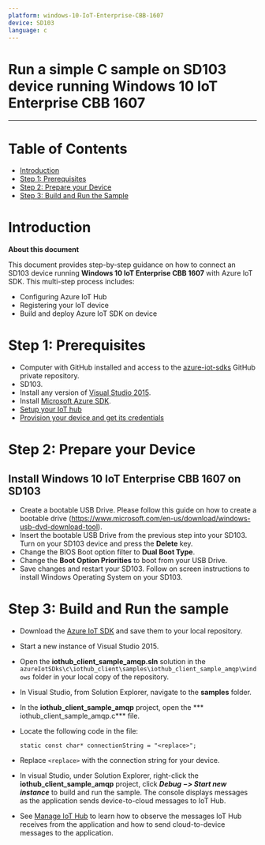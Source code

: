 ```yaml
---
platform: windows-10-IoT-Enterprise-CBB-1607
device: SD103
language: c
---
```


Run a simple C sample on SD103 device running Windows 10 IoT Enterprise CBB 1607
===
---

# Table of Contents

-   [Introduction](#Introduction)
-   [Step 1: Prerequisites](#Step-1:-Prerequisites)
-   [Step 2: Prepare your Device](#Step-2:-PrepareDevice)
-   [Step 3: Build and Run the Sample](#Step-3:-Build)

<a name="Introduction"></a>
# Introduction

**About this document**

This document provides step-by-step guidance on how to connect an SD103 device running **Windows 10 IoT Enterprise CBB 1607** with Azure IoT SDK.
This multi-step process includes:
-   Configuring Azure IoT Hub
-   Registering your IoT device
-   Build and deploy Azure IoT SDK on device

<a name="Step-1:-Prerequisites"></a>
# Step 1: Prerequisites

-   Computer with GitHub installed and access to the
    [azure-iot-sdks](https://github.com/Azure/azure-iot-sdks) GitHub
    private repository.
-   SD103.
-   Install any version of [Visual Studio 2015](https://www.visualstudio.com/en-us/downloads/download-visual-studio-vs.aspx).
-   Install [Microsoft Azure SDK](http://www.microsoft.com/en-us/download/details.aspx?id=48178).
-   [Setup your IoT hub][lnk-setup-iot-hub]
-   [Provision your device and get its credentials][lnk-manage-iot-hub]

<a name="Step-2:-PrepareDevice"></a>
# Step 2: Prepare your Device
##  Install Windows 10 IoT Enterprise CBB 1607 on SD103
-   Create a bootable USB Drive. Please follow this guide on how to create a bootable drive (<https://www.microsoft.com/en-us/download/windows-usb-dvd-download-tool>).
-   Insert the bootable USB Drive from the previous step into your SD103. Turn on your SD103 device and press the **Delete** key.
-   Change the BIOS Boot option filter to **Dual Boot Type**.
-   Change the **Boot Option Priorities** to boot from your USB Drive.
-   Save changes and restart your SD103. Follow on screen instructions to install Windows Operating System on your SD103.

<a name="Step-3:-Build"></a>
# Step 3: Build and Run the sample

-   Download the [Azure IoT SDK](https://github.com/Azure/azure-iot-sdks) and save them to your local repository.
-   Start a new instance of Visual Studio 2015.
-   Open the **iothub_client_sample_amqp.sln** solution in the `azureIotSDks\c\iothub_client\samples\iothub_client_sample_amqp\windows` folder in your local copy of the repository.
-   In Visual Studio, from Solution Explorer, navigate to the **samples** folder.
-   In the **iothub_client_sample_amqp** project, open the *** iothub_client_sample_amqp.c*** file.
-   Locate the following code in the file:

        static const char* connectionString = "<replace>";
        
-   Replace `<replace>` with the connection string for your device.
-   In visual Studio, under Solution Explorer, right-click the **iothub_client_sample_amqp** project, click ***Debug &minus;&gt; Start new instance*** to build and run the sample. The console displays messages as the application sends device-to-cloud messages to IoT Hub.
-   See [Manage IoT Hub][lnk-manage-iot-hub] to learn how to observe the messages IoT Hub receives from the application and how to send cloud-to-device messages to the application.

[lnk-setup-iot-hub]: ../setup_iothub.md
[lnk-manage-iot-hub]: ../manage_iot_hub.md

